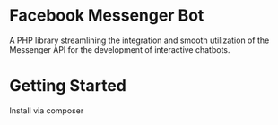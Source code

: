 # Facebook Messenger Bot

A PHP library streamlining the integration and smooth utilization of the Messenger API for the development of interactive chatbots.

# Getting Started 

Install via composer

```bash

```